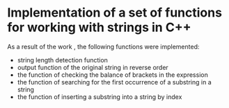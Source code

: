 # Implementation of a set of functions for working with strings in C++

As a result of the work , the following functions were implemented:
- string length detection function
- output function of the original string in reverse order
- the function of checking the balance of brackets in the expression
- the function of searching for the first occurrence of a substring in a string
- the function of inserting a substring into a string by index
